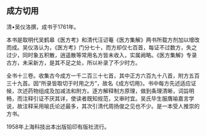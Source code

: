 ## 成方切用

清•吴仪洛撰，成书于1761年。

本书是取明代吴鹤皋《医方考》和清代汪讱菴《医方集解》两书所载方剂加以增改而成。吴仪洛认为，《医方考》门分七十，而方却仅七百首，每证不过数方，失之过少，同时象五积散，逍遥散等常用名方皆未收入，实属阙略。《医方集解》专录古方，未采新方，是其不足之处，所以补录了不少时方。

全书十三卷。收集古今成方一千二百三十七首，其中正方六百九十八首，附方五百三十九首。因“所录皆取切于时用之方”，故名《成方切用》。书中每方先述适应证候，次述药物组成及加减法和附方。逐方解释制方原理，做到条理清晰，词旨明畅，而注释引证不厌其详，使读者既知规范，又审时宜。吴氏毕生服膺喻嘉言学说，故注释采用喻氏论述最多，其次引清代周扬俊之见也不少。是一本受人推崇的方书。

1958年上海科技出本出版铅印有版社流行。
